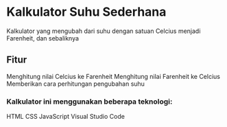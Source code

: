 # Kalkulator Suhu Sederhana
Kalkulator yang mengubah dari suhu dengan satuan Celcius menjadi Farenheit, dan sebaliknya

## Fitur
Menghitung nilai Celcius ke Farenheit
Menghitung nilai Farenheit ke Celcius
Memberikan cara perhitungan pengubahan suhu

### Kalkulator ini menggunakan beberapa teknologi:
HTML
CSS
JavaScript
Visual Studio Code
